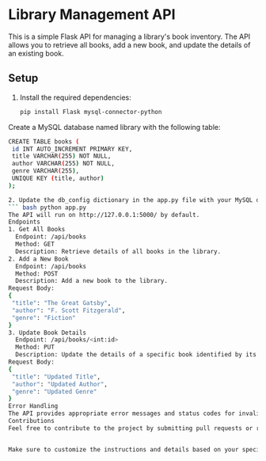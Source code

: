 # Library Management API

This is a simple Flask API for managing a library's book inventory. The API allows you to retrieve all books, add a new book, and update the details of an existing book.

## Setup

1. Install the required dependencies:

   ```bash
   pip install Flask mysql-connector-python
Create a MySQL database named library with the following table:
   ```bash
CREATE TABLE books (
    id INT AUTO_INCREMENT PRIMARY KEY,
    title VARCHAR(255) NOT NULL,
    author VARCHAR(255) NOT NULL,
    genre VARCHAR(255),
    UNIQUE KEY (title, author)
);
  
2. Update the db_config dictionary in the app.py file with your MySQL database credentials.
  ``` bash python app.py
  The API will run on http://127.0.0.1:5000/ by default.
 Endpoints
  1. Get All Books
     Endpoint: /api/books
     Method: GET
     Description: Retrieve details of all books in the library.
  2. Add a New Book
     Endpoint: /api/books
     Method: POST
     Description: Add a new book to the library.
  Request Body:
  {
    "title": "The Great Gatsby",
    "author": "F. Scott Fitzgerald",
    "genre": "Fiction"
  }
  3. Update Book Details
     Endpoint: /api/books/<int:id>
     Method: PUT
     Description: Update the details of a specific book identified by its id.
  Request Body:
 {
    "title": "Updated Title",
    "author": "Updated Author",
    "genre": "Updated Genre"
 }
 Error Handling
 The API provides appropriate error messages and status codes for invalid requests or database errors.
 Contributions
 Feel free to contribute to the project by submitting pull requests or reporting issues.


Make sure to customize the instructions and details based on your specific application and requirements.
